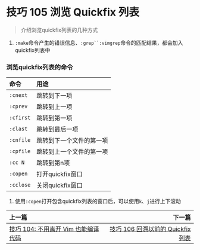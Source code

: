 # 技巧 105 浏览 Quickfix 列表
> 介绍浏览quickfix列表的几种方式

1. `:make`命令产生的错误信息、`:grep``:vimgrep`命令的匹配结果，都会加入quickfix列表中

### 浏览quickfix列表的命令

|命令|用途|
|:---|:---|
|`:cnext`|跳转到下一项|
|`:cprev`|跳转到上一项|
|`:cfirst`|跳转到第一项|
|`:clast`|跳转到最后一项|
|`:cnfile`|跳转到下一个文件的第一项|
|`:cpfile`|跳转到上一个文件的第一项|
|`:cc N`|跳转到第n项|
|`:copen`|打开quickfix窗口|
|`:cclose`|关闭quickfix窗口|

1. 使用`:copen`打开包含quickfix列表的窗口后，可以使用`k`、`j`进行上下滚动


|上一篇|下一篇|
|:---|---:|
|[技巧 104: 不用离开 Vim 也能编译代码](tip104.md)|[技巧 106 回溯以前的 Quickfix 列表](tip106.md)|
